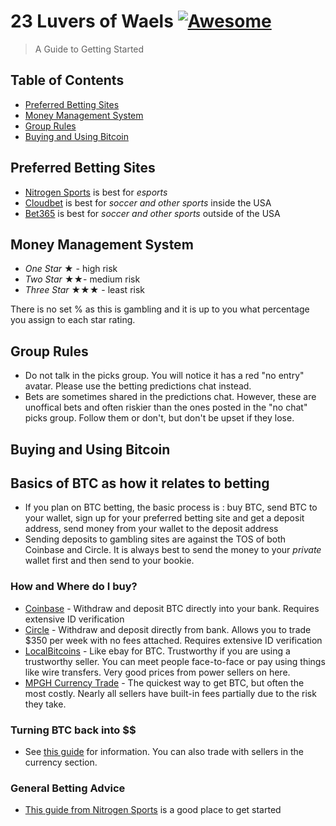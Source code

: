 # 23 Luvers of Waels [![Awesome](https://cdn.rawgit.com/sindresorhus/awesome/d7305f38d29fed78fa85652e3a63e154dd8e8829/media/badge.svg)](https://github.com/sindresorhus/awesome)

> A Guide to Getting Started

## Table of Contents
- [Preferred Betting Sites](#preferred-betting-sites)
- [Money Management System](#money-management-system)
- [Group Rules](#group-rules)
- [Buying and Using Bitcoin](#group-rules)


## Preferred Betting Sites

- [Nitrogen Sports](https://nitrogensports.eu/r/873216) is best for *esports*
- [Cloudbet](http://www.amazon.com/Beginning-Python-Professional-Experts-Professionals/dp/1590599829) is best for *soccer and other sports* inside the USA
- [Bet365](http://www.bet365.com/) is best for *soccer and other sports* outside of the USA

## Money Management System
- *One Star* 	★ - high risk
- *Two Star* 	★★-  medium risk
- *Three Star* 	★★★ - least risk

There is no set % as this is gambling and it is up to you what percentage you assign to each star rating. 

## Group Rules
- Do not talk in the picks group. You will notice it has a red "no entry" avatar. Please use the betting predictions chat instead.
- Bets are sometimes shared in the predictions chat. However, these are unoffical bets and often riskier than the ones posted in the "no chat" picks group. Follow them or don't, but don't be upset if they lose. 

## Buying and Using Bitcoin
## Basics of BTC as how it relates to betting
- If you plan on BTC betting, the basic process is : buy BTC, send BTC to your wallet, sign up for your preferred betting site and get a deposit address, send money from your wallet to the deposit address
- Sending deposits to gambling sites are against the TOS of both Coinbase and Circle. It is always best to send the money to your *private* wallet first and then send to your bookie.

### How and Where do I buy?
- [Coinbase](http://coinbase.com) - Withdraw and deposit BTC directly into your bank. Requires extensive ID verification
- [Circle](http://circle.com) - Withdraw and deposit directly from bank. Allows you to trade $350 per week with no fees attached. Requires extensive ID verification
- [LocalBitcoins](http://localbitcoins.com) - Like ebay for BTC. Trustworthy if you are using a trustworthy seller. You can meet people face-to-face or pay using things like wire transfers. Very good prices from power sellers on here. 
- [MPGH Currency Trade](http://www.mpgh.net/forum/forumdisplay.php?f=885) - The quickest way to get BTC, but often the most costly. Nearly all sellers have built-in fees partially due to the risk they take.

### Turning BTC back into $$
- See [this guide](http://www.coindesk.com/information/sell-bitcoin/) for information. You can also trade with sellers in the currency section. 

### General Betting Advice
- [This guide from Nitrogen Sports](https://nitrogensports.eu/blog/how-to-bet-on-sports/) is a good place to get started
